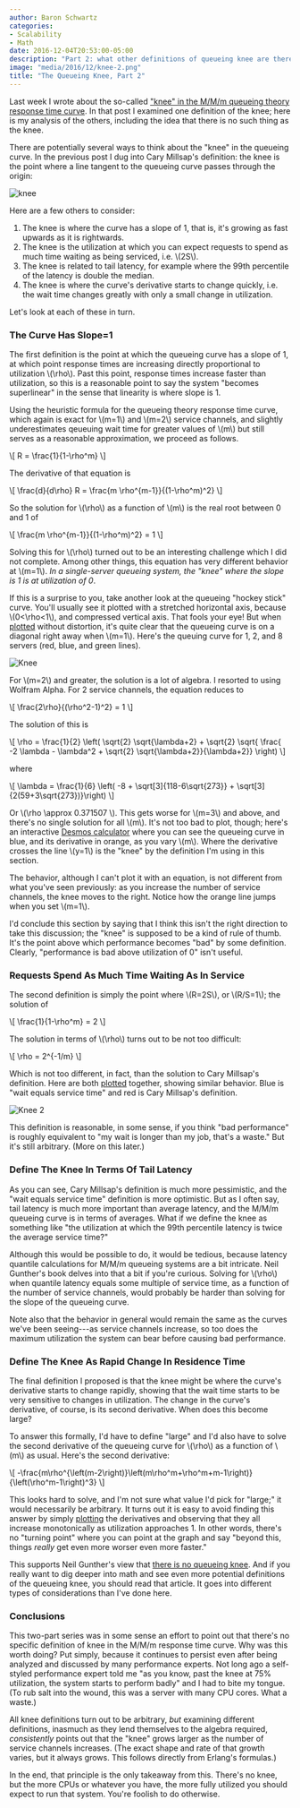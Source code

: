 ```yaml
---
author: Baron Schwartz
categories:
- Scalability
- Math
date: 2016-12-04T20:53:00-05:00
description: "Part 2: what other definitions of queueing knee are there?"
image: "media/2016/12/knee-2.png"
title: "The Queueing Knee, Part 2"
---
```


Last week I wrote about the so-called ["knee" in the M/M/m queueing theory
response time curve](/blog/queueing-knee-tangent/). In that post I examined one
definition of the knee; here is my analysis of the others, including the idea
that there is no such thing as the knee.

There are potentially several ways to think about the "knee" in the queueing
curve. In the previous post I dug into Cary Millsap's definition: the knee is
the point where a line tangent to the queueing curve passes through the origin:

![knee](/media/2016/11/knee-1.png)

Here are a few others to consider:

<!--more-->

1. The knee is where the curve has a slope of 1, that is, it's growing as fast
	upwards as it is rightwards.
2. The knee is the utilization at which you can expect requests to spend as much
	time waiting as being serviced, i.e. \\(2S\\).
3. The knee is related to tail latency, for example where the 99th percentile of
	the latency is double the median.
4. The knee is where the curve's derivative starts to change quickly, i.e. the
	wait time changes greatly with only a small change in utilization.

Let's look at each of these in turn.

### The Curve Has Slope=1

The first definition is the point at which the queueing curve has a slope of 1,
at which point response times are increasing directly proportional to
utilization \\(\\rho\\). Past this point, response times increase faster than
utilization, so this is a reasonable point to say the system "becomes
superlinear" in the sense that linearity is where slope is 1.

Using the heuristic formula for the queueing theory response time curve, which
again is exact for \\(m=1\\) and \\(m=2\\) service channels, and slightly
underestimates qeueuing wait time for greater values of \\(m\\) but still serves
as a reasonable approximation, we proceed as follows.

\\[
R = \\frac{1}{1-\\rho^m}
\\]

The derivative of that equation is

\\[
\\frac{d}{d\\rho} R = \\frac{m \\rho^{m-1}}{(1-\\rho^m)^2}
\\]

So the solution for \\(\\rho\\) as a function of \\(m\\) is the real root
between 0 and 1 of

\\[
\\frac{m \\rho^{m-1}}{(1-\\rho^m)^2} = 1
\\]

Solving this for \\(\\rho\\) turned out to be an interesting challenge which I
did not complete. Among other things, this equation has very different behavior
at \\(m=1\\). *In a single-server queueing system, the "knee" where the slope is
1 is at utilization of 0*.

If this is a surprise to you, take another look at the queueing
"hockey stick" curve. You'll usually see it plotted with a stretched
horizontal axis, because \\(0<\\rho<1\\), and compressed vertical axis. That
fools your eye! But when [plotted](https://www.desmos.com/calculator/fokgr3jcyl)
without distortion, it's quite clear that the queueing curve is on a diagonal
right away when \\(m=1\\).  Here's the queuing curve for 1, 2, and 8 servers
(red, blue, and green lines).

![Knee](/media/2016/12/knee-1.png)

For \\(m=2\\) and greater, the solution is a lot of algebra. I resorted to using
Wolfram Alpha. For 2 service channels, the equation reduces to

\\[
\\frac{2\\rho}{(\\rho^2-1)^2} = 1
\\]

The solution of this is

\\[
\\rho = \\frac{1}{2} \\left( \\sqrt{2} \\sqrt{\\lambda+2} + \\sqrt{2} \\sqrt{ \\frac{ -2 \\lambda - \\lambda^2 + \\sqrt{2} \\sqrt{\\lambda+2}}{\\lambda+2}} \\right)
\\]

where

\\[
\\lambda = \\frac{1}{6} \\left( -8 + \\sqrt[3]{118-6\\sqrt{273}} + \\sqrt[3]{2(59+3\\sqrt{273})}\\right)
\\]

Or \\(\\rho \\approx 0.371507 \\). This gets worse for \\(m=3\\) and above, and
there's no single solution for all \\(m\\). It's not too bad to plot, though;
here's an interactive [Desmos
calculator](https://www.desmos.com/calculator/mblitsyfkg) where you can see the
queueing curve in blue, and its derivative in orange, as you vary \\(m\\). Where
the derivative crosses the line \\(y=1\\) is the "knee" by the definition I'm
using in this section.

The behavior, although I can't plot it with an equation, is not different from
what you've seen previously: as you increase the number of service channels, the
knee moves to the right. Notice how the orange line jumps when you set
\\(m=1\\).

I'd conclude this section by saying that I think this isn't the right direction
to take this discussion; the "knee" is supposed to be a kind of rule of thumb.
It's the point above which performance becomes "bad" by some definition.
Clearly, "performance is bad above utilization of 0" isn't useful.

### Requests Spend As Much Time Waiting As In Service

The second definition is simply the point where \\(R=2S\\), or \\(R/S=1\\); the
solution of

\\[
\\frac{1}{1-\\rho^m} = 2
\\]

The solution in terms of \\(\\rho\\) turns out to be not too difficult:

\\[
\\rho = 2^{-1/m}
\\]

Which is not too different, in fact, than the solution to Cary Millsap's
definition. Here are both
[plotted](https://www.desmos.com/calculator/axjk6qjrzj) together, showing
similar behavior. Blue is "wait equals service time" and red is Cary Millsap's
definition.

![Knee 2](/media/2016/12/knee-2.png)

This definition is reasonable, in some sense, if you think "bad performance" is
roughly equivalent to "my wait is longer than my job, that's a waste." But it's
still arbitrary. (More on this later.)

### Define The Knee In Terms Of Tail Latency

As you can see, Cary Millsap's definition is much more pessimistic, and the
"wait equals service time" definition is more optimistic. But as I often say,
tail latency is much more important than average latency, and the M/M/m queueing
curve is in terms of averages. What if we define the knee as something like "the
utilization at which the 99th percentile latency is twice the average service
time?"

Although this would be possible to do, it would be tedious, because latency
quantile calculations for M/M/m queueing systems are a bit intricate.  Neil
Gunther's book delves into that a bit if you're curious. Solving for \\(\\rho\\)
when quantile latency equals some multiple of service time, as a function of the
number of service channels, would probably be harder than solving for the slope
of the queueing curve.

Note also that the behavior in general would remain the same as the curves
we've been seeing---as service channels increase, so too does the maximum
utilization the system can bear before causing bad performance.

### Define The Knee As Rapid Change In Residence Time

The final definition I proposed is that the knee might be where the curve's
derivative starts to change rapidly, showing that the wait time starts to be
very sensitive to changes in utilization. The change in the curve's derivative,
of course, is its second derivative. When does this become large?

To answer this formally, I'd have to define "large" and I'd also have to solve
the second derivative of the queueing curve for \\(\\rho\\) as a function of
\\(m\\) as usual. Here's the second derivative:

\\[
-\\frac{m\\rho^{\\left(m-2\\right)}\\left(m\\rho^m+\\rho^m+m-1\\right)}{\\left(\\rho^m-1\\right)^3}
\\]

This looks hard to solve, and I'm not sure what value I'd pick for "large;" it
would necessarily be arbitrary. It turns out it is easy to avoid finding this
answer by simply [plotting](https://www.desmos.com/calculator/5acirbvfvt) the
derivatives and observing that they all increase monotonically as utilization
approaches 1. In other words, there's no "turning point" where you can point at
the graph and say "beyond this, things *really* get even more worser even more faster."

This supports Neil Gunther's view that [there is no queueing
knee](https://www.cmg.org/publications/measureit/2009-2/mit62/measureit-issue-7-08-mind-your-knees-and-queues/).
And if you really want to dig deeper into math and see even more potential
definitions of the queueing knee, you should read that article. It goes into
different types of considerations than I've done here.

### Conclusions

This two-part series was in some sense an effort to point out that there's no
specific definition of knee in the M/M/m response time curve. Why was this worth
doing? Put simply, because it continues to persist even after being analyzed and
discussed by many performance experts. Not long ago a self-styled performance
expert told me "as you know, past the knee at 75% utilization, the system starts
to perform badly" and I had to bite my tongue. (To rub salt into the wound, this
was a server with many CPU cores. What a waste.)

All knee definitions turn out to be arbitrary, *but* examining different
definitions, inasmuch as they lend themselves to the algebra required,
*consistently* points out that the "knee" grows larger as the number of service
channels increases. (The exact shape and rate of that growth varies, but it
always grows. This follows directly from Erlang's formulas.)

In the end, that principle is the only takeaway from this. There's no knee, but
the more CPUs or whatever you have, the more fully utilized you should expect to
run that system. You're foolish to do otherwise.
